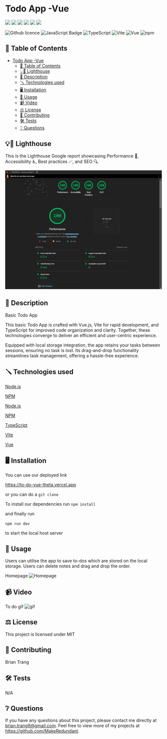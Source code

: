 # Todo App -Vue
![](https://forthebadge.com/images/badges/built-with-love.svg)
![](https://forthebadge.com/images/badges/uses-html.svg)
![](https://forthebadge.com/images/badges/made-with-javascript.svg)
![](https://forthebadge.com/images/badges/contains-cat-gifs.svg)
![](https://forthebadge.com/images/badges/powered-by-electricity.svg)
![](https://forthebadge.com/images/badges/makes-people-smile.svg)

![Github licence](http://img.shields.io/badge/license-MIT-blue.svg)
![JavaScript Badge](https://img.shields.io/badge/JavaScript-100%25-yellow.svg)
![TypeScript](https://img.shields.io/badge/TypeScript-5.2.2-blue.svg)
![Vite](https://img.shields.io/badge/Vite-5.0.0-yellow.svg)
![Vue](https://img.shields.io/badge/Vue-4.5.0-green.svg)
![npm](https://img.shields.io/badge/npm-Latest-yellow.svg)

## 📓 Table of Contents
- [Todo App -Vue](#todo-app--vue)
  - [📓 Table of Contents](#-table-of-contents)
  - [💡🏡 Lighthouse](#-lighthouse)
  - [📄 Description](#-description)
  - [🪛 Technologies used](#-technologies-used)
  - [🖥️ Installation](#️-installation)
  - [💬 Usage](#-usage)
  - [📹 Video](#-video)
  - [⚖️ License](#️-license)
  - [🤝 Contributing](#-contributing)
  - [🛠️ Tests](#️-tests)
  - [❔ Questions](#-questions)

## 💡🏡 Lighthouse
This is the Lighthouse Google report showcasing Performance 🚀, Accessibility ♿️, Best practices ✅, and SEO 🔍.

![Lighthouse](./assets/Lighthouse.png)

## 📄 Description 

Basic Todo App

This basic Todo App is crafted with Vue.js, Vite for rapid development, and TypeScript for improved code organization and clarity. Together, these technologies converge to deliver an efficient and user-centric experience.

Equipped with local storage integration, the app retains your tasks between sessions, ensuring no task is lost. Its drag-and-drop functionality streamlines task management, offering a hassle-free experience.

## 🪛 Technologies used 
<p><a href="https://nodejs.org/">Node.js</a></p>
<p><a href="https://www.npmjs.com/">NPM</a></p>
<p><a href="https://nodejs.org/">Node.js</a></p>
<p><a href="https://www.npmjs.com/">NPM</a></p>
<p><a href="https://www.typescriptlang.org/">TypeScript</a></p>
<p><a href="https://vitejs.dev/">Vite</a></p>
<p><a href="https://vuejs.org/">Vue</a></p>
  
## 🖥️ Installation 

You can use our deployed link

https://to-do-vue-theta.vercel.app

or you can do a ```git clone```


To install our dependencies run
 ```npm install```

and finally run 

```npm run dev```

to start the local host server

  
## 💬 Usage 
Users can utilise the app to save to-dos which are stored on the local storage. Users can delete notes and drag and drop the order.

Homepage
![Homepage](./assets/Homepage.png)

## 📹 Video
To do gif
![gif](./assets/To-do.gif)
  
## ⚖️ License 
This project is licensed under MIT
  
## 🤝 Contributing 
Brian Trang
  
## 🛠️ Tests
N/A
 
## ❔ Questions
If you have any questions about this project, please contact me directly at brian.trang9@gmail.com. Feel free to view more of my projects at https://github.com/MakeRedundant.